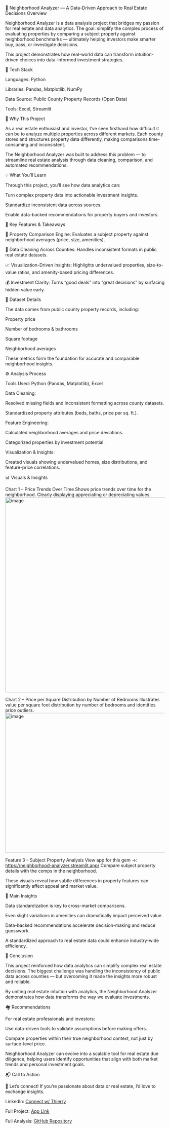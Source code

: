 🏡 Neighborhood Analyzer — A Data-Driven Approach to Real Estate Decisions
Overview

Neighborhood Analyzer is a data analysis project that bridges my passion for real estate and data analytics. The goal: simplify the complex process of evaluating properties by comparing a subject property against neighborhood benchmarks — ultimately helping investors make smarter buy, pass, or investigate decisions.

This project demonstrates how real-world data can transform intuition-driven choices into data-informed investment strategies.

🧰 Tech Stack

Languages: Python

Libraries: Pandas, Matplotlib, NumPy

Data Source: Public County Property Records (Open Data)

Tools: Excel, Streamlit

🎯 Why This Project

As a real estate enthusiast and investor, I’ve seen firsthand how difficult it can be to analyze multiple properties across different markets.
Each county stores and structures property data differently, making comparisons time-consuming and inconsistent.

The Neighborhood Analyzer was built to address this problem — to streamline real estate analysis through data cleaning, comparison, and automated recommendations.


💡 What You’ll Learn

Through this project, you’ll see how data analytics can:

Turn complex property data into actionable investment insights.

Standardize inconsistent data across sources.

Enable data-backed recommendations for property buyers and investors.


🔑 Key Features & Takeaways

🧮 Property Comparison Engine: Evaluates a subject property against neighborhood averages (price, size, amenities).

🧼 Data Cleaning Across Counties: Handles inconsistent formats in public real estate datasets.

📈 Visualization-Driven Insights: Highlights undervalued properties, size-to-value ratios, and amenity-based pricing differences.

💰 Investment Clarity: Turns “good deals” into “great decisions” by surfacing hidden value early.

🧾 Dataset Details

The data comes from public county property records, including:

Property price

Number of bedrooms & bathrooms

Square footage

Neighborhood averages

These metrics form the foundation for accurate and comparable neighborhood insights.


⚙️ Analysis Process

Tools Used: Python (Pandas, Matplotlib), Excel

Data Cleaning:

Resolved missing fields and inconsistent formatting across county datasets.

Standardized property attributes (beds, baths, price per sq. ft.).

Feature Engineering:

Calculated neighborhood averages and price deviations.

Categorized properties by investment potential.

Visualization & Insights:

Created visuals showing undervalued homes, size distributions, and feature-price correlations.


📊 Visuals & Insights

Chart 1 – Price Trends Over Time
Shows price trends over time for the neighborhood. Clearly displaying appreciating or depreciating values.
<img width="1199" height="616" alt="image" src="https://github.com/user-attachments/assets/7900b6db-4ef0-4555-af55-d72e1e33456f" />


Chart 2 – Price per Square Distribution by Number of Bedrooms
Illustrates value per square foot distribution by number of bedrooms and identifies price outliers.
<img width="2268" height="442" alt="image" src="https://github.com/user-attachments/assets/bc77e164-57cc-44e3-9c78-11f1de8a0024" />

Feature 3 – Subject Property Analysis
View app for this gem ->: https://neighborhood-analyzer.streamlit.app/ Compare subject property details with the comps in the neighborhood.

These visuals reveal how subtle differences in property features can significantly affect appeal and market value.

🧠 Main Insights

Data standardization is key to cross-market comparisons.

Even slight variations in amenities can dramatically impact perceived value.

Data-backed recommendations accelerate decision-making and reduce guesswork.

A standardized approach to real estate data could enhance industry-wide efficiency.

🚀 Conclusion

This project reinforced how data analytics can simplify complex real estate decisions.
The biggest challenge was handling the inconsistency of public data across counties — but overcoming it made the insights more robust and reliable.

By uniting real estate intuition with analytics, the Neighborhood Analyzer demonstrates how data transforms the way we evaluate investments.

🏘️ Recommendations

For real estate professionals and investors:

Use data-driven tools to validate assumptions before making offers.

Compare properties within their true neighborhood context, not just by surface-level price.

Neighborhood Analyzer can evolve into a scalable tool for real estate due diligence, helping users identify opportunities that align with both market trends and personal investment goals.

📬 Call to Action

💬 Let’s connect!
If you’re passionate about data or real estate, I’d love to exchange insights.

LinkedIn: [Connect w/ Thierry](https://www.linkedin.com/in/tduthil)

Full Project: [App Link](https://neighborhood-analyzer.streamlit.app/)

Full Analysis: [GitHub Repository](https://github.com/tduthil/neighborhood-analyzer)

